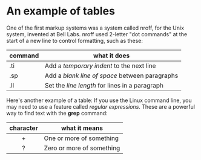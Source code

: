 An example of tables
====================

One of the first markup systems was a system called nroff, for the Unix system,
invented at Bell Labs.
nroff used 2-letter "dot commands" at the start of a new line to control formatting,
such as these:

| command | what it does                                      |
| ------- | ------------------------------------------------- |
| .ti     | Add a *temporary indent* to the next line         |
| .sp     | Add a *blank line of space* between paragraphs    |
| .ll     | Set the *line length* for lines in a paragraph    |

Here's another example of a table: If you use the Linux command line, you may need
to use a feature called *regular expressions*. These are a powerful way to find
text with the **grep** command:

| character | what it means |
| :---: | --- |
| + | One or more of something |
| ? | Zero or more of something |
